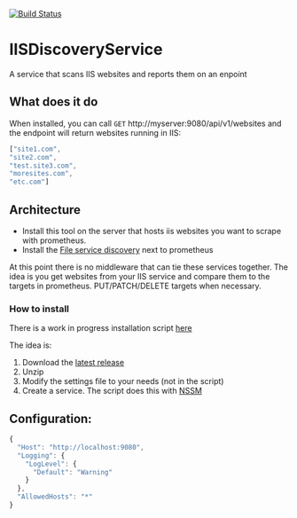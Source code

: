 [![Build Status](https://travis-ci.org/SylvesterMachielse/IISDiscoveryService.svg?branch=master)](https://travis-ci.org/SylvesterMachielse/IISDiscoveryService)
# IISDiscoveryService
A service that scans IIS websites and reports them on an enpoint

## What does it do
When installed, you can call `GET` http://myserver:9080/api/v1/websites and the endpoint will return websites running in IIS:
```javascript
["site1.com",
"site2.com",
"test.site3.com",
"moresites.com",
"etc.com"]
```

## Architecture
* Install this tool on the server that hosts iis websites you want to scrape with prometheus.
* Install the [File service discovery](https://github.com/SylvesterMachielse/PrometheusFileServiceDiscoveryApi) next to prometheus

At this point there is no middleware that can tie these services together. The idea is you get websites from your IIS service and compare them to the targets in prometheus. PUT/PATCH/DELETE targets when necessary.

### How to install
There is a work in progress installation script [here](https://raw.githubusercontent.com/SylvesterMachielse/IISDiscoveryService/master/InstallScript.ps)

The idea is:
1. Download the [latest release](https://github.com/SylvesterMachielse/IISDiscoveryService/releases/download/v1.0/publish.7z)
2. Unzip 
3. Modify the settings file to your needs (not in the script)
4. Create a service. The script does this with [NSSM](https://nssm.cc/)

## Configuration:
```javascript
{
  "Host": "http://localhost:9080",
  "Logging": {
    "LogLevel": {
      "Default": "Warning"
    }
  },
  "AllowedHosts": "*"
}

```
